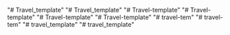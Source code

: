 "# Travel_template" 
"# Travel_template" 
"# Travel-template" 
"# Travel-template" 
"# Travel-template" 
"# Travel-template" 
"# travel-tem" 
"# travel-tem" 
"# travel_template" 
"# travel_template" 
